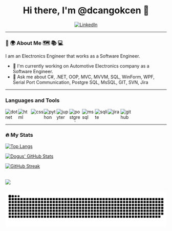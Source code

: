 <div id="header" align= "center">
  <h1>
      Hi there, I'm @dcangokcen 👋
  </h1>
  <div id="badges">
    <a href="https://www.linkedin.com/in/doguscangokcen">
      <img src="https://edent.github.io/SuperTinyIcons/images/svg/linkedin.svg" alt="LinkedIn" width="40px" />
    </a>
  </div>
</div>

---

### 🥳 🌍 About Me 🗺 📚 💻
I am an Electronics Engineer that works as a Software Engineer.
- 🌱 I'm currently working on Automotive Electronics company as a Software Engineer.
- 💬 Ask me about C#, .NET, OOP, MVC, MVVM, SQL, WinForm, WPF, Serial Port Communication, Postgre SQL, MsSQL, GIT, SVN, Jira 
---

### Languages and Tools
<div></div>
  <img align="left" alt="dotnet" width="40px" height="40" src="https://www.vectorlogo.zone/logos/dotnet/dotnet-vertical.svg" />
  <img align="left" alt="html" width="40px" height="40" src="https://www.vectorlogo.zone/logos/w3_html5/w3_html5-icon.svg" />
  <img align="left" alt="css" width="40px" height="40" src="https://www.vectorlogo.zone/logos/w3_css/w3_css-official.svg" />
  <img align="left" alt="python" width="40px" height="40" src="https://raw.githubusercontent.com/jmnote/z-icons/master/svg/python.svg" />
  <img align="left" alt="jupyter" width="40px" height="40" src="https://www.vectorlogo.zone/logos/jupyter/jupyter-icon.svg" />
  <img align="left" alt="postgresql" width="40px" height="40" src="https://img.icons8.com/color/40/000000/postgreesql.png"/>
  <img align="left" alt="mssql"width="40px" height="40" src="https://www.svgrepo.com/show/303229/microsoft-sql-server-logo.svg"/>
  <img align="left" alt="sqlite" width="40px" height="40" src="https://www.vectorlogo.zone/logos/sqlite/sqlite-icon.svg"/>
  <img align="left" alt="jira" width="40px" height="40" src="https://www.vectorlogo.zone/logos/atlassian_jira/atlassian_jira-icon.svg" />
  <img align="left" alt="github" width="40px" height="40" src="https://www.vectorlogo.zone/logos/github/github-icon.svg" />
  <!--<img align="left" alt="postman" width="40px" height="40" src="https://www.vectorlogo.zone/logos/getpostman/getpostman-icon.svg" />
  <img align="left" alt="angular" width="40px" height="40" src="https://www.vectorlogo.zone/logos/angular/angular-icon.svg" />&nbsp;
  <img align="left" alt="nodejs" width="40px" height="40" src="https://www.vectorlogo.zone/logos/nodejs/nodejs-icon.svg" />&nbsp;
  <img align="left" alt="elastic" width="40px" height="40" src="https://www.vectorlogo.zone/logos/elastic/elastic-icon.svg" />&nbsp;
  <img align="left" alt="docker" width="40px" height="40" src="https://www.vectorlogo.zone/logos/docker/docker-tile.svg" />&nbsp;
  <img align="left" alt="kubernetes" width="40px" height="40" src="https://www.vectorlogo.zone/logos/kubernetes/kubernetes-icon.svg" />&nbsp;
  <img align="left" alt="js" width="40px" height="40" src="https://www.vectorlogo.zone/logos/javascript/javascript-vertical.svg" />&nbsp;-->

  <br> <br>
  
  
</div>

---

### :fire: My Stats

[![Top Langs](https://github-readme-stats.vercel.app/api/top-langs/?username=dcangokcen&layout=compact&theme=material-palenight)](https://github.com/anuraghazra/github-readme-stats)

[![Dogus' GitHub Stats](https://github-readme-stats.vercel.app/api?username=dcangokcen&layout=compact&theme=material-palenight)](https://github.com/anuraghazra/github-readme-stats)

[![GitHub Streak](http://github-readme-streak-stats.herokuapp.com?user=dcangokcen&theme=material-palenight)](https://git.io/streak-stats)

![](https://komarev.com/ghpvc/?username=dcangokcen&label=PROFILE+VIEWS&style=plastic&color=orange)
---

<!--<div  align="center"> <img src="https://github.com/rmya/rmya/blob/output/github-contribution-grid-snake.svg" /></div>-->
<div align="center"><img src="https://raw.githubusercontent.com/platane/snk/output/github-contribution-grid-snake-dark.svg" /></div>
<!--
**dcangokcen/dcangokcen** is a ✨ _special_ ✨ repository because its `README.md` (this file) appears on your GitHub profile.

Here are some ideas to get you started:

- 🔭 I’m currently working on ....
- 🌱 I’m currently learning ...
- 👯 I’m looking to collaborate on ...
- 🤔 I’m looking for help with ...
- 💬 Ask me about ...
- 📫 How to reach me: ...
- 😄 Pronouns: ...
- ⚡ Fun fact: ...
- 🤩
-->
